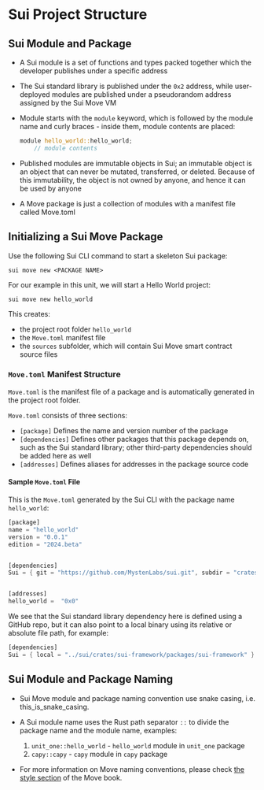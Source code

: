 # Sui Project Structure 

## Sui Module and Package

- A Sui module is a set of functions and types packed together which the developer publishes under a specific address 

- The Sui standard library is published under the `0x2` address, while user-deployed modules are published under a pseudorandom address assigned by the Sui Move VM

- Module starts with the `module` keyword, which is followed by the module name and curly braces - inside them, module contents are placed:

    ```rust
    module hello_world::hello_world;
        // module contents
    
    ```

- Published modules are immutable objects in Sui; an immutable object is an object that can never be mutated, transferred, or deleted. Because of this immutability, the object is not owned by anyone, and hence it can be used by anyone

- A Move package is just a collection of modules with a manifest file called Move.toml

## Initializing a Sui Move Package

Use the following Sui CLI command to start a skeleton Sui package:

`sui move new <PACKAGE NAME>`

For our example in this unit, we will start a Hello World project:

`sui move new hello_world`

This creates: 
- the project root folder `hello_world`
- the `Move.toml` manifest file
- the `sources` subfolder, which will contain Sui Move smart contract source files

### `Move.toml` Manifest Structure

`Move.toml` is the manifest file of a package and is automatically generated in the project root folder. 

`Move.toml` consists of three sections:

- `[package]` Defines the name and version number of the package
- `[dependencies]` Defines other packages that this package depends on, such as the Sui standard library; other third-party dependencies should be added here as well
- `[addresses]` Defines aliases for addresses in the package source code

#### Sample `Move.toml` File

This is the `Move.toml` generated by the Sui CLI with the package name `hello_world`:


```rust
[package]
name = "hello_world"
version = "0.0.1"
edition = "2024.beta"


[dependencies]
Sui = { git = "https://github.com/MystenLabs/sui.git", subdir = "crates/sui-framework/packages/sui-framework", rev = "framework/testnet" }


[addresses]
hello_world =  "0x0"
```

We see that the Sui standard library dependency here is defined using a GitHub repo, but it can also point to a local binary using its relative or absolute file path, for example:

```rust
[dependencies]
Sui = { local = "../sui/crates/sui-framework/packages/sui-framework" } 
```

## Sui Module and Package Naming

- Sui Move module and package naming convention use snake casing, i.e. this_is_snake_casing.

- A Sui module name uses the Rust path separator `::` to divide the package name and the module name, examples:
    1. `unit_one::hello_world` - `hello_world` module in `unit_one` package
    2. `capy::capy` - `capy` module in `capy` package

- For more information on Move naming conventions, please check [the style section](https://move-language.github.io/move/coding-conventions.html#naming) of the Move book. 
